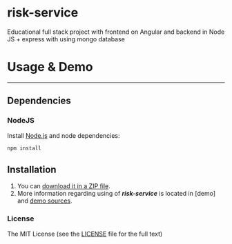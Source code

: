 # risk-service
Educational full stack project with frontend on Angular and backend in Node JS + express with using mongo database

# Usage & Demo
- - -
## Dependencies
### NodeJS

Install [Node.js](http://nodejs.org/) and node dependencies:

```bash
npm install
```

## Installation

1. You can [download it in a ZIP file](https://github.com/NoskovAS/risk-service/archive/master.zip).
2. More information regarding using of ***risk-service*** is located in
  [demo] and [demo sources](https://github.com/NoskovAS/risk-service).

### License

The MIT License (see the [LICENSE](https://github.com/NoskovAS/risk-service/blob/master/LICENSE) file for the full text)

